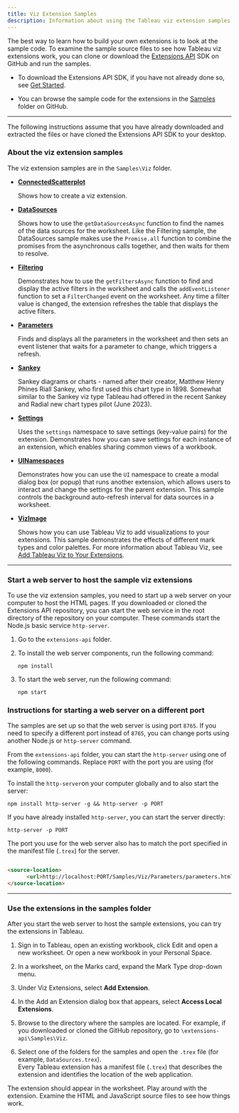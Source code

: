 ```yaml
---
title: Viz Extension Samples
description: Information about using the Tableau viz extension samples
---
```


The best way to learn how to build your own extensions is to look at the sample code. To examine the sample source files to see how Tableau viz extensions work, you can clone or download the [Extensions API](https://github.com/tableau/extensions-api) SDK on GitHub and run the samples.

- To download the Extensions API SDK, if you have not already done so, see [Get Started](./trex_viz_getstarted.md).

<!--- Update the path with the viz extension sample on the release site -->
- You can browse the sample code for the extensions in the [Samples](https://github.com/tableau/extensions-api/tree/master/Samples?=target="_blank") folder on GitHub.

---


The following instructions assume that you have already downloaded and extracted the files or have cloned the Extensions API SDK to your desktop.

### About the viz extension samples

The viz extension samples are in the `Samples\Viz` folder.


-   **[ConnectedScatterplot](https://github.com/tableau/extensions-api/tree/main/Samples/Viz/ConnectedScatterplot?=target="_blank")**
     
    Shows how to create a viz extension. 

-   **[DataSources](https://github.com/tableau/extensions-api/tree/main/Samples/Viz/DataSources?=target="_blank")** 
     
    Shows how to use the `getDataSourcesAsync` function to find the names of the data sources for the worksheet. Like the Filtering sample, the DataSources sample makes use the `Promise.all` function to combine the promises from the asynchronous calls together, and then waits for them to resolve. 
 
-   **[Filtering](https://github.com/tableau/extensions-api/tree/main/Samples/Viz/Filtering?=target="_blank")** 

     Demonstrates how to use the `getFiltersAsync` function to find and display the active filters in the worksheet and calls the `addEventListener` function to set a `FilterChanged` event on the worksheet. Any time a filter value is changed, the extension refreshes the table that displays the active filters.

-   **[Parameters](https://github.com/tableau/extensions-api/tree/main/Samples/Viz/Parameters?=target="_blank")**
     
    Finds and displays all the parameters in the worksheet and then sets an event listener that waits for a parameter to change, which triggers a refresh. 

-   **[Sankey](https://github.com/tableau/extensions-api/tree/main/Samples/Viz/Sankey?=target="_blank")**

    Sankey diagrams or charts - named after their creator, Matthew Henry Phines Riall Sankey, who first used this chart type in 1898. Somewhat similar to the Sankey viz type  Tableau had offered in the recent Sankey and Radial new chart types pilot (June 2023).

-   **[Settings](https://github.com/tableau/extensions-api/tree/main/Samples/Viz/Settings?=target="_blank")**
 
     Uses the `settings` namespace to save settings (key-value pairs) for the extension. Demonstrates how you can save settings for each instance of an extension, which enables sharing common views of a workbook.  

-   **[UINamespaces](https://github.com/tableau/extensions-api/tree/main/Samples/Viz/UINamespace?=target="_blank")**

     Demonstrates how you can use the `UI` namespace to create a modal dialog box (or popup) that runs another extension, which allows users to interact and change the settings for the parent extension. This sample controls the background auto-refresh interval for data sources in a worksheet. 

-   **[VizImage](https://github.com/tableau/extensions-api/tree/main/Samples/Viz/VizImage?=target="_blank")**

    Shows how you can use Tableau Viz to add visualizations to your extensions. This sample demonstrates the effects of different mark types and color palettes. For more information about Tableau Viz, see [Add Tableau Viz to Your Extensions](../core/trex_tableau_viz.md).

---
### Start a web server to host the sample viz extensions

To use the viz extension samples, you need to start up a web server on your computer to host the HTML pages. If you downloaded or cloned the Extensions API repository, you can start the web service in the root directory of the repository on your computer. These commands start the Node.js basic service `http-server`.

1. Go to the `extensions-api` folder.
1. To install the web server components, run the following command:

   ```cli
   npm install
   ```

1. To start the web server, run the following command:

   ```cli
   npm start
   ```

### Instructions for starting a web server on a different port

The samples are set up so that the web server is using port `8765`.  If you need to specify a different port instead of `8765`, you can change ports using another Node.js or `http-server` command.  

From the `extensions-api` folder, you can start the `http-server` using one of the following commands. Replace `PORT` with the port you are using (for example, `8000`).

To install the `http-server`on your computer globally and to also start the server: 

```cli
npm install http-server -g && http-server -p PORT
```

If you have already installed `http-server`, you can start the server directly:

```cli
http-server -p PORT
```

The port you use for the web server also has to match the port specified in the manifest file (`.trex`) for the server.

```html

<source-location>
      <url>http://localhost:PORT/Samples/Viz/Parameters/parameters.html</url>
</source-location>

```

---

### Use the extensions in the samples folder

After you start the web server to host the sample extensions, you can try the extensions in Tableau.

1. Sign in to Tableau, open an existing workbook, click Edit and open a new worksheet. Or open a new workbook in your Personal Space.

1. In a worksheet, on the Marks card, expand the Mark Type drop-down menu.

1. Under Viz Extensions, select **Add Extension**.

1. In the Add an Extension dialog box that appears, select **Access Local Extensions**.

1. Browse to the directory where the samples are located. For example, if you downloaded or cloned the GitHub repository, go to `\extensions-api\Samples\Viz`.
1. Select one of the folders for the samples and open the `.trex` file (for example, `DataSources.trex`). <br/>
Every Tableau extension has a manifest file (`.trex`) that describes the extension and identifies the location of the web application.
 
The extension should appear in the worksheet.  Play around with the extension. Examine the HTML and JavaScript source files to see how things work.  
